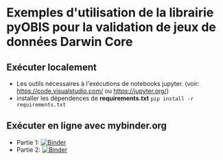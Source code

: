 # Exemples d'utilisation de la librairie pyOBIS pour la validation de jeux de données Darwin Core



## Exécuter localement

- Les outils nécessaires à l'exécutions de notebooks jupyter. (voir: https://code.visualstudio.com/ ou https://jupyter.org/)
- installer les dépendences de **requirements.txt** 
`pip install -r requirements.txt`


## Exécuter en ligne avec **mybinder.org**

- Partie 1: [![Binder](https://mybinder.org/badge_logo.svg)](https://mybinder.org/v2/gh/ogsl-slgo/examples/main?labpath=examples%2Fctd-profile%2Fpartie_1.ipynb)
- Partie 2: [![Binder](https://mybinder.org/badge_logo.svg)](https://mybinder.org/v2/gh/ogsl-slgo/examples/main?labpath=examples%2Fctd-profile%2Fpartie_2.ipynb)

  
